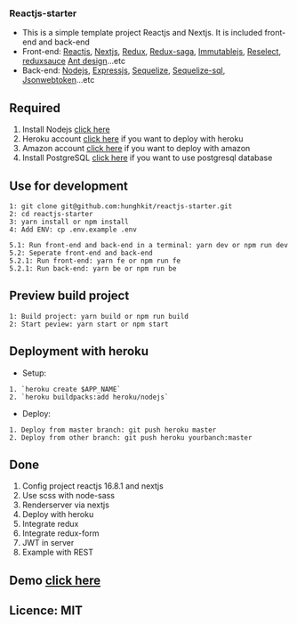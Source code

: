 ### Reactjs-starter

- This is a simple template project Reactjs and Nextjs. It is included front-end and back-end
- Front-end: [Reactjs](https://reactjs.org), [Nextjs](https://nextjs.org), [Redux](https://redux.js.org), [Redux-saga](https://redux-saga.js.org/), [Immutablejs](https://www.npmjs.com/package/immutable), [Reselect](https://github.com/reduxjs/reselect), [reduxsauce](https://github.com/infinitered/reduxsauce) [Ant design](https://ant.design)...etc
- Back-end: [Nodejs](https://nodejs.org/en/), [Expressjs](https://expressjs.com/), [Sequelize](http://docs.sequelizejs.com/), [Sequelize-sql](https://www.npmjs.com/package/sequelize-sql), [Jsonwebtoken](https://jwt.io/)...etc

## Required
1. Install Nodejs [click here](https://nodejs.org/en)
2. Heroku account [click here](https://heroku.com) if you want to deploy with heroku
3. Amazon account [click here](https://aws.amazon.com/) if you want to deploy with amazon
4. Install PostgreSQL [click here](https://www.postgresql.org/) if you want to use postgresql database
## Use for development
```
1: git clone git@github.com:hunghkit/reactjs-starter.git
2: cd reactjs-starter
3: yarn install or npm install
4: Add ENV: cp .env.example .env

5.1: Run front-end and back-end in a terminal: yarn dev or npm run dev
5.2: Seperate front-end and back-end
5.2.1: Run front-end: yarn fe or npm run fe
5.2.1: Run back-end: yarn be or npm run be
```

## Preview build project
```
1: Build project: yarn build or npm run build
2: Start peview: yarn start or npm start
```
## Deployment with heroku
- Setup:
```
1. `heroku create $APP_NAME`
2. `heroku buildpacks:add heroku/nodejs`
```
- Deploy:
```
1. Deploy from master branch: git push heroku master
2. Deploy from other branch: git push heroku yourbanch:master
```

## Done
1. Config project reactjs 16.8.1 and nextjs
2. Use scss with node-sass
3. Renderserver via nextjs
4. Deploy with heroku
5. Integrate redux
6. Integrate redux-form
7. JWT in server
8. Example with REST
## Demo [click here](https://reactjs-next.herokuapp.com/)
## Licence: MIT

